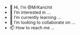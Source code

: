 - 👋 Hi, I’m @MrKanchit
- 👀 I’m interested in ...
- 🌱 I’m currently learning ...
- 💞️ I’m looking to collaborate on ...
- 📫 How to reach me ...

<!---
MrKanchit/MrKanchit is a ✨ special ✨ repository because its `README.md` (this file) appears on your GitHub profile.
You can click the Preview link to take a look at your changes.
--->
